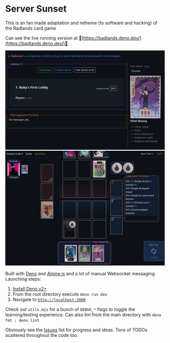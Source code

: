 # Server Sunset

This is an fan made adaptation and retheme (to software and hacking) of the Radlands card game

Can see the live running version at 🔗[https://badlands.deno.dev/](https://badlands.deno.dev/)🔗

<a href="./images/readme-lobby.png" target="_blank"><img style="width: 640px;" src="./images/readme-lobby.png"/></a>
<a href="./images/readme-game.png" target="_blank"><img style="width: 640px;" src="./images/readme-game.png"/></a>

Built with [Deno](https://deno.com/) and [Alpine.js](https://alpinejs.dev/) and a _lot_ of manual Websocket messaging.
Launching steps:

1. [Install Deno v2+](https://docs.deno.com/runtime/getting_started/installation/)
2. From the root directory execute `deno run dev`
3. Navigate to [`http://localhost:2000`](http://localhost:2000)

Check out `utils.mjs` for a bunch of `DEBUG_*` flags to toggle the learning/testing experience. Can also lint from the main
directory with `deno fmt ; deno lint`

Obviously see the [Issues](https://github.com/horizoncarlo/badlands-online/issues) list for progress and ideas. Tons of TODOs
scattered throughout the code too.
